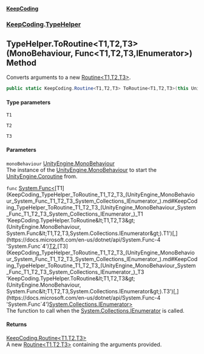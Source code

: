#### [KeepCoding](index.md 'index')
### [KeepCoding](KeepCoding.md 'KeepCoding').[TypeHelper](KeepCoding_TypeHelper.md 'KeepCoding.TypeHelper')
## TypeHelper.ToRoutine&lt;T1,T2,T3&gt;(MonoBehaviour, Func&lt;T1,T2,T3,IEnumerator&gt;) Method
Converts arguments to a new [Routine&lt;T1,T2,T3&gt;](KeepCoding_Routine_T1_T2_T3_.md 'KeepCoding.Routine&lt;T1,T2,T3&gt;').  
```csharp
public static KeepCoding.Routine<T1,T2,T3> ToRoutine<T1,T2,T3>(this UnityEngine.MonoBehaviour monoBehaviour, System.Func<T1,T2,T3,System.Collections.IEnumerator> func);
```
#### Type parameters
<a name='KeepCoding_TypeHelper_ToRoutine_T1_T2_T3_(UnityEngine_MonoBehaviour_System_Func_T1_T2_T3_System_Collections_IEnumerator_)_T1'></a>
`T1`  
  
<a name='KeepCoding_TypeHelper_ToRoutine_T1_T2_T3_(UnityEngine_MonoBehaviour_System_Func_T1_T2_T3_System_Collections_IEnumerator_)_T2'></a>
`T2`  
  
<a name='KeepCoding_TypeHelper_ToRoutine_T1_T2_T3_(UnityEngine_MonoBehaviour_System_Func_T1_T2_T3_System_Collections_IEnumerator_)_T3'></a>
`T3`  
  
#### Parameters
<a name='KeepCoding_TypeHelper_ToRoutine_T1_T2_T3_(UnityEngine_MonoBehaviour_System_Func_T1_T2_T3_System_Collections_IEnumerator_)_monoBehaviour'></a>
`monoBehaviour` [UnityEngine.MonoBehaviour](https://docs.microsoft.com/en-us/dotnet/api/UnityEngine.MonoBehaviour 'UnityEngine.MonoBehaviour')  
The instance of the [UnityEngine.MonoBehaviour](https://docs.microsoft.com/en-us/dotnet/api/UnityEngine.MonoBehaviour 'UnityEngine.MonoBehaviour') to start the [UnityEngine.Coroutine](https://docs.microsoft.com/en-us/dotnet/api/UnityEngine.Coroutine 'UnityEngine.Coroutine') from.
  
<a name='KeepCoding_TypeHelper_ToRoutine_T1_T2_T3_(UnityEngine_MonoBehaviour_System_Func_T1_T2_T3_System_Collections_IEnumerator_)_func'></a>
`func` [System.Func&lt;](https://docs.microsoft.com/en-us/dotnet/api/System.Func-4 'System.Func`4')[T1](KeepCoding_TypeHelper_ToRoutine_T1_T2_T3_(UnityEngine_MonoBehaviour_System_Func_T1_T2_T3_System_Collections_IEnumerator_).md#KeepCoding_TypeHelper_ToRoutine_T1_T2_T3_(UnityEngine_MonoBehaviour_System_Func_T1_T2_T3_System_Collections_IEnumerator_)_T1 'KeepCoding.TypeHelper.ToRoutine&lt;T1,T2,T3&gt;(UnityEngine.MonoBehaviour, System.Func&lt;T1,T2,T3,System.Collections.IEnumerator&gt;).T1')[,](https://docs.microsoft.com/en-us/dotnet/api/System.Func-4 'System.Func`4')[T2](KeepCoding_TypeHelper_ToRoutine_T1_T2_T3_(UnityEngine_MonoBehaviour_System_Func_T1_T2_T3_System_Collections_IEnumerator_).md#KeepCoding_TypeHelper_ToRoutine_T1_T2_T3_(UnityEngine_MonoBehaviour_System_Func_T1_T2_T3_System_Collections_IEnumerator_)_T2 'KeepCoding.TypeHelper.ToRoutine&lt;T1,T2,T3&gt;(UnityEngine.MonoBehaviour, System.Func&lt;T1,T2,T3,System.Collections.IEnumerator&gt;).T2')[,](https://docs.microsoft.com/en-us/dotnet/api/System.Func-4 'System.Func`4')[T3](KeepCoding_TypeHelper_ToRoutine_T1_T2_T3_(UnityEngine_MonoBehaviour_System_Func_T1_T2_T3_System_Collections_IEnumerator_).md#KeepCoding_TypeHelper_ToRoutine_T1_T2_T3_(UnityEngine_MonoBehaviour_System_Func_T1_T2_T3_System_Collections_IEnumerator_)_T3 'KeepCoding.TypeHelper.ToRoutine&lt;T1,T2,T3&gt;(UnityEngine.MonoBehaviour, System.Func&lt;T1,T2,T3,System.Collections.IEnumerator&gt;).T3')[,](https://docs.microsoft.com/en-us/dotnet/api/System.Func-4 'System.Func`4')[System.Collections.IEnumerator](https://docs.microsoft.com/en-us/dotnet/api/System.Collections.IEnumerator 'System.Collections.IEnumerator')[&gt;](https://docs.microsoft.com/en-us/dotnet/api/System.Func-4 'System.Func`4')  
The function to call when the [System.Collections.IEnumerator](https://docs.microsoft.com/en-us/dotnet/api/System.Collections.IEnumerator 'System.Collections.IEnumerator') is called.
  
#### Returns
[KeepCoding.Routine&lt;](KeepCoding_Routine_T1_T2_T3_.md 'KeepCoding.Routine&lt;T1,T2,T3&gt;')[T1](KeepCoding_TypeHelper_ToRoutine_T1_T2_T3_(UnityEngine_MonoBehaviour_System_Func_T1_T2_T3_System_Collections_IEnumerator_).md#KeepCoding_TypeHelper_ToRoutine_T1_T2_T3_(UnityEngine_MonoBehaviour_System_Func_T1_T2_T3_System_Collections_IEnumerator_)_T1 'KeepCoding.TypeHelper.ToRoutine&lt;T1,T2,T3&gt;(UnityEngine.MonoBehaviour, System.Func&lt;T1,T2,T3,System.Collections.IEnumerator&gt;).T1')[,](KeepCoding_Routine_T1_T2_T3_.md 'KeepCoding.Routine&lt;T1,T2,T3&gt;')[T2](KeepCoding_TypeHelper_ToRoutine_T1_T2_T3_(UnityEngine_MonoBehaviour_System_Func_T1_T2_T3_System_Collections_IEnumerator_).md#KeepCoding_TypeHelper_ToRoutine_T1_T2_T3_(UnityEngine_MonoBehaviour_System_Func_T1_T2_T3_System_Collections_IEnumerator_)_T2 'KeepCoding.TypeHelper.ToRoutine&lt;T1,T2,T3&gt;(UnityEngine.MonoBehaviour, System.Func&lt;T1,T2,T3,System.Collections.IEnumerator&gt;).T2')[,](KeepCoding_Routine_T1_T2_T3_.md 'KeepCoding.Routine&lt;T1,T2,T3&gt;')[T3](KeepCoding_TypeHelper_ToRoutine_T1_T2_T3_(UnityEngine_MonoBehaviour_System_Func_T1_T2_T3_System_Collections_IEnumerator_).md#KeepCoding_TypeHelper_ToRoutine_T1_T2_T3_(UnityEngine_MonoBehaviour_System_Func_T1_T2_T3_System_Collections_IEnumerator_)_T3 'KeepCoding.TypeHelper.ToRoutine&lt;T1,T2,T3&gt;(UnityEngine.MonoBehaviour, System.Func&lt;T1,T2,T3,System.Collections.IEnumerator&gt;).T3')[&gt;](KeepCoding_Routine_T1_T2_T3_.md 'KeepCoding.Routine&lt;T1,T2,T3&gt;')  
A new [Routine&lt;T1,T2,T3&gt;](KeepCoding_Routine_T1_T2_T3_.md 'KeepCoding.Routine&lt;T1,T2,T3&gt;') containing the arguments provided.
